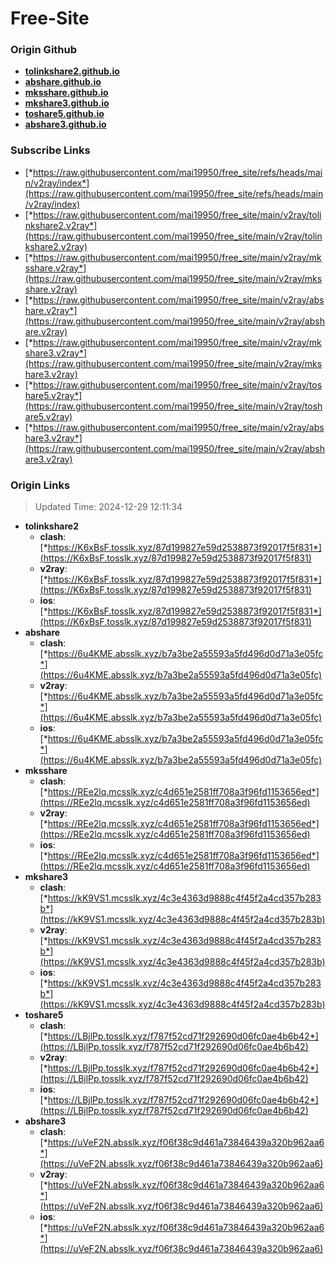 # Free-Site

### Origin Github

- [**tolinkshare2.github.io**](https://github.com/tolinkshare2/tolinkshare2.github.io)
- [**abshare.github.io**](https://github.com/abshare/abshare.github.io)
- [**mksshare.github.io**](https://github.com/mksshare/mksshare.github.io)
- [**mkshare3.github.io**](https://github.com/mkshare3/mkshare3.github.io)
- [**toshare5.github.io**](https://github.com/toshare5/toshare5.github.io)
- [**abshare3.github.io**](https://github.com/abshare3/abshare3.github.io)

### Subscribe Links

- [*https://raw.githubusercontent.com/mai19950/free_site/refs/heads/main/v2ray/index*](https://raw.githubusercontent.com/mai19950/free_site/refs/heads/main/v2ray/index)
- [*https://raw.githubusercontent.com/mai19950/free_site/main/v2ray/tolinkshare2.v2ray*](https://raw.githubusercontent.com/mai19950/free_site/main/v2ray/tolinkshare2.v2ray)
- [*https://raw.githubusercontent.com/mai19950/free_site/main/v2ray/mksshare.v2ray*](https://raw.githubusercontent.com/mai19950/free_site/main/v2ray/mksshare.v2ray)
- [*https://raw.githubusercontent.com/mai19950/free_site/main/v2ray/abshare.v2ray*](https://raw.githubusercontent.com/mai19950/free_site/main/v2ray/abshare.v2ray)
- [*https://raw.githubusercontent.com/mai19950/free_site/main/v2ray/mkshare3.v2ray*](https://raw.githubusercontent.com/mai19950/free_site/main/v2ray/mkshare3.v2ray)
- [*https://raw.githubusercontent.com/mai19950/free_site/main/v2ray/toshare5.v2ray*](https://raw.githubusercontent.com/mai19950/free_site/main/v2ray/toshare5.v2ray)
- [*https://raw.githubusercontent.com/mai19950/free_site/main/v2ray/abshare3.v2ray*](https://raw.githubusercontent.com/mai19950/free_site/main/v2ray/abshare3.v2ray)

### Origin Links

> Updated Time: 2024-12-29 12:11:34

- **tolinkshare2**
  - **clash**: [*https://K6xBsF.tosslk.xyz/87d199827e59d2538873f92017f5f831*](https://K6xBsF.tosslk.xyz/87d199827e59d2538873f92017f5f831)
  - **v2ray**: [*https://K6xBsF.tosslk.xyz/87d199827e59d2538873f92017f5f831*](https://K6xBsF.tosslk.xyz/87d199827e59d2538873f92017f5f831)
  - **ios**: [*https://K6xBsF.tosslk.xyz/87d199827e59d2538873f92017f5f831*](https://K6xBsF.tosslk.xyz/87d199827e59d2538873f92017f5f831)
- **abshare**
  - **clash**: [*https://6u4KME.absslk.xyz/b7a3be2a55593a5fd496d0d71a3e05fc*](https://6u4KME.absslk.xyz/b7a3be2a55593a5fd496d0d71a3e05fc)
  - **v2ray**: [*https://6u4KME.absslk.xyz/b7a3be2a55593a5fd496d0d71a3e05fc*](https://6u4KME.absslk.xyz/b7a3be2a55593a5fd496d0d71a3e05fc)
  - **ios**: [*https://6u4KME.absslk.xyz/b7a3be2a55593a5fd496d0d71a3e05fc*](https://6u4KME.absslk.xyz/b7a3be2a55593a5fd496d0d71a3e05fc)
- **mksshare**
  - **clash**: [*https://REe2lq.mcsslk.xyz/c4d651e2581ff708a3f96fd1153656ed*](https://REe2lq.mcsslk.xyz/c4d651e2581ff708a3f96fd1153656ed)
  - **v2ray**: [*https://REe2lq.mcsslk.xyz/c4d651e2581ff708a3f96fd1153656ed*](https://REe2lq.mcsslk.xyz/c4d651e2581ff708a3f96fd1153656ed)
  - **ios**: [*https://REe2lq.mcsslk.xyz/c4d651e2581ff708a3f96fd1153656ed*](https://REe2lq.mcsslk.xyz/c4d651e2581ff708a3f96fd1153656ed)
- **mkshare3**
  - **clash**: [*https://kK9VS1.mcsslk.xyz/4c3e4363d9888c4f45f2a4cd357b283b*](https://kK9VS1.mcsslk.xyz/4c3e4363d9888c4f45f2a4cd357b283b)
  - **v2ray**: [*https://kK9VS1.mcsslk.xyz/4c3e4363d9888c4f45f2a4cd357b283b*](https://kK9VS1.mcsslk.xyz/4c3e4363d9888c4f45f2a4cd357b283b)
  - **ios**: [*https://kK9VS1.mcsslk.xyz/4c3e4363d9888c4f45f2a4cd357b283b*](https://kK9VS1.mcsslk.xyz/4c3e4363d9888c4f45f2a4cd357b283b)
- **toshare5**
  - **clash**: [*https://LBjlPp.tosslk.xyz/f787f52cd71f292690d06fc0ae4b6b42*](https://LBjlPp.tosslk.xyz/f787f52cd71f292690d06fc0ae4b6b42)
  - **v2ray**: [*https://LBjlPp.tosslk.xyz/f787f52cd71f292690d06fc0ae4b6b42*](https://LBjlPp.tosslk.xyz/f787f52cd71f292690d06fc0ae4b6b42)
  - **ios**: [*https://LBjlPp.tosslk.xyz/f787f52cd71f292690d06fc0ae4b6b42*](https://LBjlPp.tosslk.xyz/f787f52cd71f292690d06fc0ae4b6b42)
- **abshare3**
  - **clash**: [*https://uVeF2N.absslk.xyz/f06f38c9d461a73846439a320b962aa6*](https://uVeF2N.absslk.xyz/f06f38c9d461a73846439a320b962aa6)
  - **v2ray**: [*https://uVeF2N.absslk.xyz/f06f38c9d461a73846439a320b962aa6*](https://uVeF2N.absslk.xyz/f06f38c9d461a73846439a320b962aa6)
  - **ios**: [*https://uVeF2N.absslk.xyz/f06f38c9d461a73846439a320b962aa6*](https://uVeF2N.absslk.xyz/f06f38c9d461a73846439a320b962aa6)
